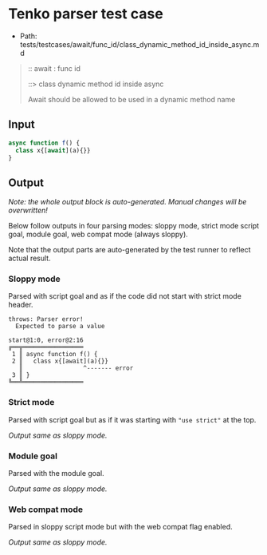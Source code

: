 # Tenko parser test case

- Path: tests/testcases/await/func_id/class_dynamic_method_id_inside_async.md

> :: await : func id
>
> ::> class dynamic method id inside async
>
> Await should be allowed to be used in a dynamic method name

## Input

`````js
async function f() {
  class x{[await](a){}}
}
`````

## Output

_Note: the whole output block is auto-generated. Manual changes will be overwritten!_

Below follow outputs in four parsing modes: sloppy mode, strict mode script goal, module goal, web compat mode (always sloppy).

Note that the output parts are auto-generated by the test runner to reflect actual result.

### Sloppy mode

Parsed with script goal and as if the code did not start with strict mode header.

`````
throws: Parser error!
  Expected to parse a value

start@1:0, error@2:16
╔══╦═════════════════
 1 ║ async function f() {
 2 ║   class x{[await](a){}}
   ║                 ^------- error
 3 ║ }
╚══╩═════════════════

`````

### Strict mode

Parsed with script goal but as if it was starting with `"use strict"` at the top.

_Output same as sloppy mode._

### Module goal

Parsed with the module goal.

_Output same as sloppy mode._

### Web compat mode

Parsed in sloppy script mode but with the web compat flag enabled.

_Output same as sloppy mode._
